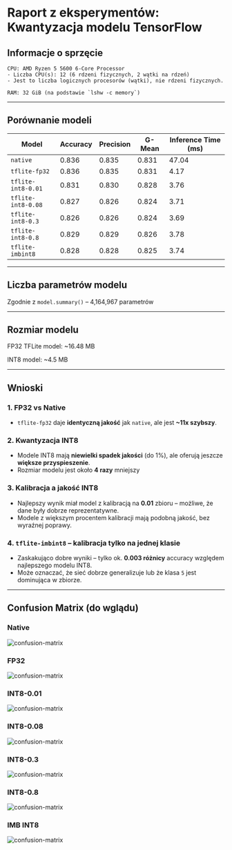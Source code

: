 # Raport z eksperymentów: Kwantyzacja modelu TensorFlow

## Informacje o sprzęcie
```
CPU: AMD Ryzen 5 5600 6-Core Processor
- Liczba CPU(s): 12 (6 rdzeni fizycznych, 2 wątki na rdzeń)
- Jest to liczba logicznych procesorów (wątki), nie rdzeni fizycznych.

RAM: 32 GiB (na podstawie `lshw -c memory`)
```

---

## Porównanie modeli

| Model              | Accuracy | Precision | G-Mean | Inference Time (ms) |
|--------------------|----------|-----------|--------|---------------------|
| `native`           | 0.836    | 0.835     | 0.831  | 47.04               |                     |
| `tflite-fp32`      | 0.836    | 0.835     | 0.831  | 4.17                |
| `tflite-int8-0.01` | 0.831    | 0.830     | 0.828  | 3.76                |
| `tflite-int8-0.08` | 0.827    | 0.826     | 0.824  | 3.71                |
| `tflite-int8-0.3`  | 0.826    | 0.826     | 0.824  | 3.69                |
| `tflite-int8-0.8`  | 0.829    | 0.829     | 0.826  | 3.78                |
| `tflite-imbint8`   | 0.828    | 0.828     | 0.825  | 3.74                |

---

## Liczba parametrów modelu

Zgodnie z `model.summary()` – 4,164,967 parametrów

---

## Rozmiar modelu
FP32 TFLite model: ~16.48 MB

INT8 model: ~4.5 MB

---

## Wnioski

### 1. FP32 vs Native

- `tflite-fp32` daje **identyczną jakość** jak `native`, ale jest **\~11x szybszy**.

### 2. Kwantyzacja INT8

- Modele INT8 mają **niewielki spadek jakości** (do 1%), ale oferują jeszcze **większe przyspieszenie**.
- Rozmiar modelu jest około **4 razy** mniejszy

### 3. Kalibracja a jakość INT8

- Najlepszy wynik miał model z kalibracją na **0.01** zbioru – możliwe, że dane były dobrze reprezentatywne.
- Modele z większym procentem kalibracji mają podobną jakość, bez wyraźnej poprawy.

### 4. `tflite-imbint8` – kalibracja tylko na jednej klasie

- Zaskakująco dobre wyniki – tylko ok. **0.003 różnicy** accuracy względem najlepszego modelu INT8.
- Może oznaczać, że sieć dobrze generalizuje lub że klasa `5` jest dominująca w zbiorze.

---

## Confusion Matrix (do wglądu)
### Native
![confusion-matrix](img/native-confusion-matrix.png)
### FP32
![confusion-matrix](img/tflite-fp32-confusion-matrix.png)
### INT8-0.01
![confusion-matrix](img/tflite-int8-0.01-confusion-matrix.png)
### INT8-0.08
![confusion-matrix](img/tflite-int8-0.08-confusion-matrix.png)
### INT8-0.3
![confusion-matrix](img/tflite-int8-0.3-confusion-matrix.png)
### INT8-0.8
![confusion-matrix](img/tflite-int8-0.8-confusion-matrix.png)
### IMB INT8
![confusion-matrix](img/tflite-imbint8-confusion-matrix.png)
